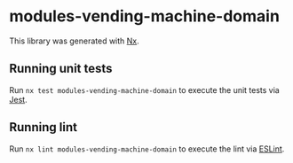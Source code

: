# modules-vending-machine-domain

This library was generated with [Nx](https://nx.dev).

## Running unit tests

Run `nx test modules-vending-machine-domain` to execute the unit tests via [Jest](https://jestjs.io).

## Running lint

Run `nx lint modules-vending-machine-domain` to execute the lint via [ESLint](https://eslint.org/).
